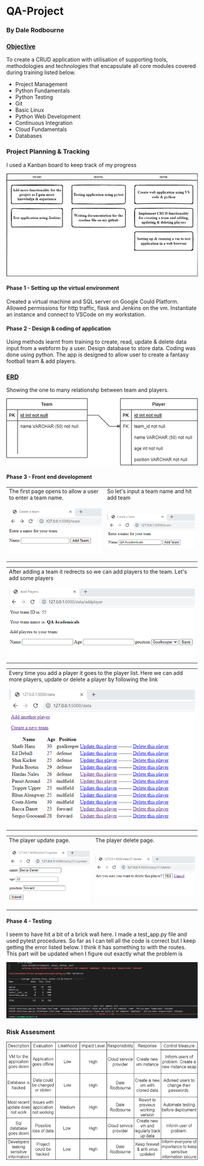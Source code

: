 # QA-Project

<h3>By Dale Rodbourne</h3>

<h3><u>Objective</u></h3>

To create a CRUD application with utilisation of supporting tools,
methodologies and technologies that encapsulate all core modules
covered during training listed below.

* Project Management
* Python Fundamentals
* Python Testing
* Git
* Basic Linux
* Python Web Development
* Continuous Integration
* Cloud Fundamentals
* Databases

<h3>Project Planning & Tracking</h3>
I used a Kanban board to keep track of my progress
<p>
<img src="https://github.com/drodbourne/dalerep/blob/main/Kanban%20Board.drawio.png">
</p>
<h4>Phase 1 - Setting up the virtual environment</h4>

Created a virtual machine and SQL server on Google Could Platform. Allowed permissions for http traffic, flask and Jenkins on the vm. Instantiate an instance and connect to VSCode on my workstation.

<h4>Phase 2 - Design & coding of application</h4>

 Using methods learnt from training to create, read, update & delete data input from a webform by a user. Design database to store data. Coding was done using python.
 The app is designed to allow user to create a fantasy football team & add players.

<h3><u>ERD</u></h3>
Showing the one to many relationshp between team and players.
<p>
<img src="https://raw.githubusercontent.com/drodbourne/dalerep/abdd36170493bf13e8193f90b4d960bf19bdb54d/Database%20diagram.drawio.png">
</p>

<h4>Phase 3 - Front end development </h4>
<table>
    <tr>
    <td>The first page opens to allow a user to enter a team name.</td>
    <td>So let's input a team name and hit add team</td>
    
  </tr>
  <tr>
    <td><p>
<img src="https://github.com/drodbourne/dalerep/blob/main/Addteam.png">
</p></td>
    <td><p>
<img src="https://github.com/drodbourne/dalerep/blob/main/AddteamData.png">
</p>
</td>
      </tr>
</table>
<table>
    <tr>
    <td>After adding a team it redrects so we can add players to the team. Let's add some players</td>
    </tr>
  <tr>
    <td><p>
<img src="https://github.com/drodbourne/dalerep/blob/main/AddPlayers.png">
</p></td>
 </tr>
</table>


<table>
    <tr>
    <td>Every time you add a player it goes to the player list. Here we can add more players, update or delete a player by following the link</td>
    </tr>
  <tr>
    <td><p>
<img src="https://github.com/drodbourne/dalerep/blob/main/PlayerList2.png">
</p></td>
 </tr>
</table>

<table>
    <tr>
    <td>The player update page.</td>
    <td>The player delete page.</td>
    
  </tr>
  <tr>
    <td><p>
<img src="https://github.com/drodbourne/dalerep/blob/main/PlayerUpdate.png">
</p></td>
    <td><p>
<img src="https://github.com/drodbourne/dalerep/blob/main/PlayerDelete.png">
</p>
</td>
      </tr>
</table>

<h4>Phase 4 - Testing</h4>

I seem to have hit a bit of a brick wall here. I made a test_app.py file and used pytest procedures. So far as I can tell all the code is correct but I keep getting the error listed below. I think it has something to with the routes. This part will be updated when I figure out exactly what the problem is

<img src="https://github.com/drodbourne/dalerep/blob/main/ProjectTest.png">






<h3>Risk Assesment</h3>
<p>
<img src=https://github.com/drodbourne/QA-Project/blob/main/Risk%20Assesment.drawio.png>
</p>


